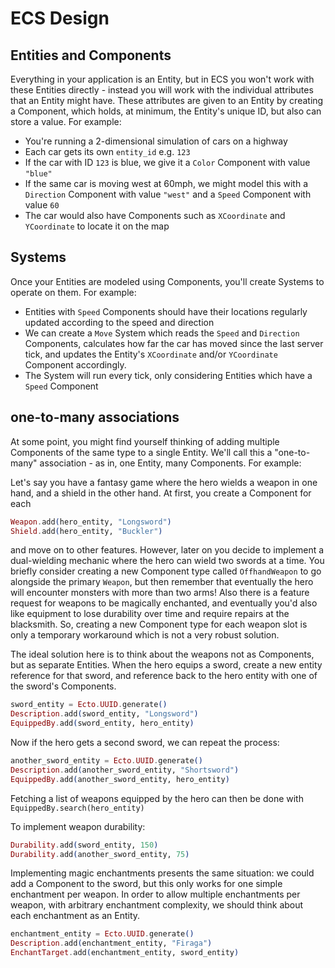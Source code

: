 # ECS Design

## Entities and Components

Everything in your application is an Entity, but in ECS you won't work with these
Entities directly - instead you will work with the individual attributes that an Entity
might have.  These attributes are given to an Entity by creating a Component, which holds,
at minimum, the Entity's unique ID, but also can store a value.  For example:

* You're running a 2-dimensional simulation of cars on a highway
* Each car gets its own `entity_id` e.g. `123`
* If the car with ID `123` is blue, we give it a `Color` Component with value `"blue"`
* If the same car is moving west at 60mph, we might model this with a `Direction` Component with value `"west"` and a `Speed` Component with value `60`
* The car would also have Components such as `XCoordinate` and `YCoordinate` to locate it
  on the map

## Systems

Once your Entities are modeled using Components, you'll create Systems to operate on them.
For example:

* Entities with `Speed` Components should have their locations regularly updated according to the speed and direction
* We can create a `Move` System which reads the `Speed` and `Direction` Components, calculates how far the car has moved since the last server tick, and updates the Entity's `XCoordinate` and/or `YCoordinate` Component accordingly.
* The System will run every tick, only considering Entities which have a `Speed` Component

## one-to-many associations

At some point, you might find yourself thinking of adding multiple Components of the same type to a
single Entity.  We'll call this a "one-to-many" association - as in, one Entity, many Components.
For example:

Let's say you have a fantasy game where the hero wields a weapon in one hand, and a shield in the
other hand.  At first, you create a Component for each

```elixir
Weapon.add(hero_entity, "Longsword")
Shield.add(hero_entity, "Buckler")
```

and move on to other features.  However, later on you decide to implement a dual-wielding mechanic
where the hero can wield two swords at a time.  You briefly consider creating a new Component type
called `OffhandWeapon` to go alongside the primary `Weapon`, but then remember that eventually the
hero will encounter monsters with more than two arms!  Also there is a feature request for weapons
to be magically enchanted, and eventually you'd also like equipment to lose durability over time and
require repairs at the blacksmith.  So, creating a new Component type for each weapon slot is only
a temporary workaround which is not a very robust solution.

The ideal solution here is to think about the weapons not as Components, but as separate Entities.
When the hero equips a sword, create a new entity reference for that sword, and reference back
to the hero entity with one of the sword's Components.

```elixir
sword_entity = Ecto.UUID.generate()
Description.add(sword_entity, "Longsword")
EquippedBy.add(sword_entity, hero_entity)
```

Now if the hero gets a second sword, we can repeat the process:

```elixir
another_sword_entity = Ecto.UUID.generate()
Description.add(another_sword_entity, "Shortsword")
EquippedBy.add(another_sword_entity, hero_entity)
```

Fetching a list of weapons equipped by the hero can then be done with `EquippedBy.search(hero_entity)`

To implement weapon durability:

```elixir
Durability.add(sword_entity, 150)
Durability.add(another_sword_entity, 75)
```

Implementing magic enchantments presents the same situation:  we could add a Component to the sword,
but this only works for one simple enchantment per weapon.  In order to allow multiple enchantments
per weapon, with arbitrary enchantment complexity, we should think about each enchantment as an
Entity.

```elixir
enchantment_entity = Ecto.UUID.generate()
Description.add(enchantment_entity, "Firaga")
EnchantTarget.add(enchantment_entity, sword_entity)
```

